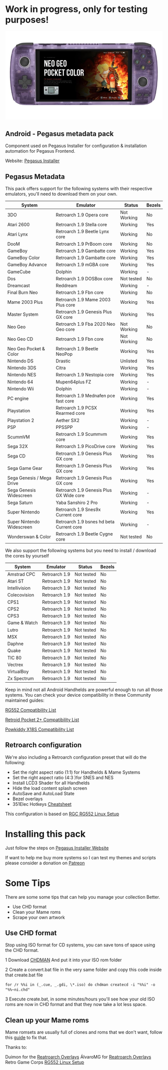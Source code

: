 # Work in progress, only for testing purposes!

<img src="https://github.com/dragoonDorise/RP-epic-noir/blob/main/screenshots/hero-odin.jpg?raw=true">

## Android - Pegasus metadata pack

Component used on Pegasus Installer for configuration & installation automation for Pegasus Frontend.

Website: [Pegasus Installer](https://www.pegasus-installer.com)

## Pegasus Metadata

This pack offers support for the following systems with their respective emulators, you'll need to download them on your own.

| System                    | Emulator                                 | Status      | Bezels |
| ------------------------- | ---------------------------------------- | ----------- | ------ |
| 3DO                       | Retroarch 1.9 Opera core                 | Not Working | No     |
| Atari 2600                | Retroarch 1.9 Stella core                | Working     | Yes    |
| Atari Lynx                | Retroarch 1.9 Beetle Lynx core           | Working     | No     |
| DooM                      | Retroarch 1.9 PrBoom core                | Working     | No     |
| GameBoy                   | Retroarch 1.9 Gambatte core              | Working     | Yes    |
| GameBoy Color             | Retroarch 1.9 Gambatte core              | Working     | Yes    |
| GameBoy Advance           | Retroarch 1.9 mGBA core                  | Working     | Yes    |
| GameCube                  | Dolphin                                  | Working     | -      |
| Dos                       | Retroarch 1.9 DOSBox core                | Not tested  | No     |
| Dreamcast                 | Reddream                                 | Working     | -      |
| Final Burn Neo            | Retroarch 1.9 Fbn core                   | Working     | No     |
| Mame 2003 Plus            | Retroarch 1.9 Mame 2003 Plus core        | Working     | Yes    |
| Master System             | Retroarch 1.9 Genesis Plus GX core       | Working     | Yes    |
| Neo Geo                   | Retroarch 1.9 Fba 2020 Neo Geo core      | Not Working | No     |
| Neo Geo CD                | Retroarch 1.9 Fbn core                   | Not Working | No     |
| Neo Geo Pocket & Color    | Retroarch 1.9 Beetle NeoPop              | Working     | Yes    |
| Nintendo DS               | Drastic                                  | Unlisted    | Yes    |
| Nintendo 3DS              | Citra                                    | Working     | Yes    |
| Nintendo NES              | Retroarch 1.9 Nestopia core              | Working     | Yes    |
| Nintendo 64               | Mupen64plus FZ                           | Working     | -      |
| Nintendo Wii              | Dolphin                                  | Working     | -      |
| PC engine                 | Retroarch 1.9 Mednafen pce fast core     | Working     | Yes    |
| Playstation               | Retroarch 1.9 PCSX Rearmed core          | Working     | Yes    |
| Playstation 2             | Aether SX2                               | Working     | -      |
| PSP                       | PPSSPP                                   | Working     | -      |
| ScummVM                   | Retroarch 1.9 Scummvm core               | Working     | Yes    |
| Sega 32X                  | Retroarch 1.9 PicoDrive core             | Working     | Yes    |
| Sega CD                   | Retroarch 1.9 Genesis Plus GX core       | Working     | Yes    |
| Sega Game Gear            | Retroarch 1.9 Genesis Plus GX core       | Working     | Yes    |
| Sega Genesis / Mega Drive | Retroarch 1.9 Genesis Plus GX core       | Working     | Yes    |
| Sega Genesis Widescreen   | Retroarch 1.9 Genesis Plus GX Wide core  | Working     | -      |
| Sega Saturn               | Yaba Sanshiro 2 Pro                      | Working     | -      |
| Super Nintendo            | Retroarch 1.9 Snes9x Current core        | Working     | Yes    |
| Super Nintendo Widescreen | Retroarch 1.9 bsnes hd beta Current core | Working     | -      |
| Wonderswan & Color        | Retroarch 1.9 Beetle Cygne core          | Not tested  | No     |

We also support the following systems but you need to install / download the cores by yourself

| System        | Emulator      | Status     | Bezels |
| ------------- | ------------- | ---------- | ------ |
| Amstrad CPC   | Retroarch 1.9 | Not tested | No     |
| Atari ST      | Retroarch 1.9 | Not tested | No     |
| Intellivision | Retroarch 1.9 | Not tested | No     |
| Colecovision  | Retroarch 1.9 | Not tested | No     |
| CPS1          | Retroarch 1.9 | Not tested | No     |
| CPS2          | Retroarch 1.9 | Not tested | No     |
| CPS3          | Retroarch 1.9 | Not tested | No     |
| Game & Watch  | Retroarch 1.9 | Not tested | No     |
| Lutro         | Retroarch 1.9 | Not tested | No     |
| MSX           | Retroarch 1.9 | Not tested | No     |
| Daphne        | Retroarch 1.9 | Not tested | No     |
| Quake         | Retroarch 1.9 | Not tested | No     |
| TIC 80        | Retroarch 1.9 | Not tested | No     |
| Vectrex       | Retroarch 1.9 | Not tested | No     |
| VirtualBoy    | Retroarch 1.9 | Not tested | No     |
| Zx Spectrum   | Retroarch 1.9 | Not tested | No     |

Keep in mind not all Android Handhelds are powerful enough to run all those systems. You can check your device compatibility in these Community maintained guides:

[RG552 Compatibility List](https://tinyurl.com/RG552GameSettings)

[Retroid Pocket 2+ Compatibility List](https://tinyurl.com/RP2PlusGameSettings)

[Powkiddy X18S Compatibility List](https://tinyurl.com/X18SGameSettings)

## Retroarch configuration

We're also including a Retroarch configuration preset that will do the following:

- Set the right aspect ratio (1:1) for Handhelds & Mame Systems
- Set the right aspect ratio (4:3 )for SNES and NES
- Install LCD3 Shader for all Handhelds
- Hide the load content splash screen
- AutoSave and AutoLoad State
- Bezel overlays
- 351Elec Hotkeys [Cheatsheet](https://ia802301.us.archive.org/17/items/351-elec-shortcuts-cheatsheet_20210809/351ELEC%20shortcuts%20cheatsheet.pdf)

This configuration is based on [RGC RG552 Linux Setup](https://retrogamecorps.com/2021/12/27/anbernic-rg552-linux-setup-guide/)

# Installing this pack

Just follow the steps on [Pegasus Installer Website](https://www.pegasus-installer.com)

If want to help me buy more systems so I can test my themes and scripts please consider a donation on [Patreon](https://www.patreon.com/dragoonDorise)

# Some Tips

There are some some tips that can help you manage your collection Better.

- Use CHD format
- Clean your Mame roms
- Scrape your own artwork

## Use CHD format

Stop using ISO format for CD systems, you can save tons of space using the CHD format.

1 Download [CHDMAN](https://archive.org/download/chdman/CHDMAN.zip)
And put it into your ISO rom folder

2 Create a convert.bat file in the very same folder and copy this code inside that create.bat file

    for /r %%i in (_.cue, _.gdi, \*.iso) do chdman createcd -i "%%i" -o "%%~ni.chd"

3 Execute create.bat, in some minutes/hours you'll see how your old ISO roms are now in CHD format and that they now take a lot less space.

## Clean up your Mame roms

Mame romsets are usually full of clones and roms that we don't want, follow this [guide](https://www.youtube.com/watch?v=GZfoOTckURA) to fix that.

Thanks to:

Duimon for the [Reatroarch Overlays](https://github.com/Duimon/Retroarch-Overlays)
ÁlvaroMG for [Reatroarch Overlays](https://forums.launchbox-app.com/files/file/1180-handhelds-overlays-designed-by-álvaromg/)
Retro Game Corps [RG552 Linux Setup](https://retrogamecorps.com/2021/12/27/anbernic-rg552-linux-setup-guide/)
